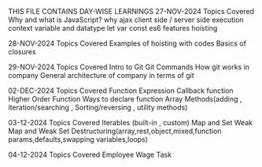 THIS FILE CONTAINS DAY-WISE LEARNINGS
27-NOV-2024 
  Topics Covered
        Why and what is JavaScript?
        why ajax
        client side / server side
        execution context
        variable and datatype
        let var const
        es6 features
        hoisting 
        
28-NOV-2024
  Topics Covered 
        Examples of hoisting with codes 
        Basics of closures
        
29-NOV-2024
  Topics Covered
        Intro to Git 
        Git Commands 
        How git works in company 
        General architecture of company in terms of git

02-DEC-2024
    Topics Covered
          Function Expression
          Callback function
          Higher Order Function
          Ways to declare function
          Array Methods(adding , iteration/searching , Sorting/reversing , utility methods)

03-12-2024
      Topics Covered
            Iterables (built-in , custom)
            Map and Set
            Weak Map and Weak Set
            Destructuring(array,rest,object,mixed,function params,defaults,swapping variables,loops)

            
04-12-2024
      Topics Covered 
            Employee Wage Task
          
        
        

